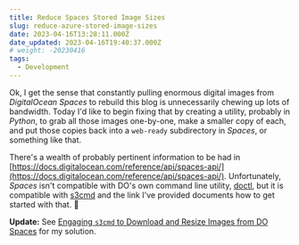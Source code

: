```yaml
---
title: Reduce Spaces Stored Image Sizes
slug: reduce-azure-stored-image-sizes
date: 2023-04-16T13:28:11.000Z
date_updated: 2023-04-16T19:40:37.000Z
# weight: -20230416
tags: 
  - Development
---
```


Ok, I get the sense that constantly pulling enormous digital images from *DigitalOcean Spaces* to rebuild this blog is unnecessarily chewing up lots of bandwidth.  Today I'd like to begin fixing that by creating a utility, probably in *Python*, to grab all those images one-by-one, make a smaller copy of each, and put those copies back into a `web-ready` subdirectory in *Spaces*, or something like that.

There's a wealth of probably pertinent information to be had in [https://docs.digitalocean.com/reference/api/spaces-api/](https://docs.digitalocean.com/reference/api/spaces-api/).  Unfortunately, *Spaces* isn't compatible with DO's own command line utility, [doctl](https://github.com/digitalocean/doctl), but it is compatible with [s3cmd](https://docs.digitalocean.com/products/spaces/reference/s3cmd/) and the link I've provided documents how to get started with that.  🙂

**Update:** See [Engaging `s3cmd` to Download and Resize Images from DO Spaces](https://blog.summittdweller.com/engaging-s3cmd-to-download-and-resize-images-from-do-spaces/) for my solution.
